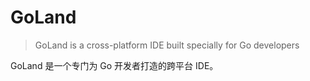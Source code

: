 # GoLand

> GoLand is a cross-platform IDE built specially for Go developers

GoLand 是一个专门为 Go 开发者打造的跨平台 IDE。
